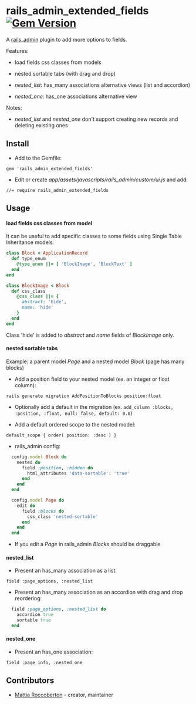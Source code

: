 # rails_admin_extended_fields [![Gem Version](https://badge.fury.io/rb/rails_admin_extended_fields.svg)](https://badge.fury.io/rb/rails_admin_extended_fields)

A [rails_admin](https://github.com/sferik/rails_admin) plugin to add more options to fields.

Features:

- load fields css classes from models

- nested sortable tabs (with drag and drop)

- *nested_list*: has_many associations alternative views (list and accordion)

- *nested_one*: has_one associations alternative view

Notes:

- *nested_list* and *nested_one* don't support creating new records and deleting existing ones

## Install

- Add to the Gemfile:

`gem 'rails_admin_extended_fields'`

- Edit or create *app/assets/javascripts/rails_admin/custom/ui.js* and add:

`//= require rails_admin_extended_fields`

## Usage

#### load fields css classes from model

It can be useful to add specific classes to some fields using Single Table Inheritance models:

```ruby
class Block < ApplicationRecord
  def type_enum
    @type_enum ||= [ 'BlockImage', 'BlockText' ]
  end
end

class BlockImage < Block
  def css_class
    @css_class ||= {
      abstract: 'hide',
      name: 'hide'
    }
  end
end
```

Class 'hide' is added to *abstract* and *name* fields of *BlockImage* only.

#### nested sortable tabs

Example: a parent model *Page* and a nested model *Block* (page has many blocks)

- Add a position field to your nested model (ex. an integer or float column):

`rails generate migration AddPositionToBlocks position:float`

- Optionally add a default in the migration (ex. `add_column :blocks, :position, :float, null: false, default: 0.0`)

- Add a default ordered scope to the nested model:

`default_scope { order( position: :desc ) }`

- rails_admin config:

```ruby
  config.model Block do
    nested do
      field :position, :hidden do
        html_attributes 'data-sortable': 'true'
      end
    end
  end

  config.model Page do
    edit do
      field :blocks do
        css_class 'nested-sortable'
      end
    end
  end
```

- If you edit a *Page* in rails_admin *Blocks* should be draggable

#### nested_list

- Present an has_many association as a list:

`field :page_options, :nested_list`

- Present an has_many association as an accordion with drag and drop reordering:

```ruby
  field :page_options, :nested_list do
    accordion true
    sortable true
  end
```

#### nested_one

- Present an has_one association:

`field :page_info, :nested_one`

## Contributors

- [Mattia Roccoberton](http://blocknot.es) - creator, maintainer
